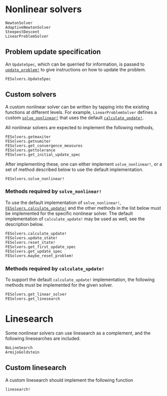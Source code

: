 # Nonlinear solvers
```@docs
NewtonSolver
AdaptiveNewtonSolver
SteepestDescent
LinearProblemSolver
```

## Problem update specification
An `UpdateSpec`, which can be querried for information,
is passed to [`update_problem!`](@ref) to give instructions on 
how to update the problem. 
```@docs
FESolvers.UpdateSpec
```

## Custom solvers
A custom nonlinear solver can be written by tapping into the existing functions 
at different levels. For example, `LinearProblemSolver` defines a custom 
[`solve_nonlinear!`](@ref) that uses the default [`calculate_update!`](@ref). 

All nonlinear solvers are expected to implement the following methods,
```@docs
FESolvers.getmaxiter
FESolvers.getnumiter
FESolvers.get_convergence_measures
FESolvers.gettolerance
FESolvers.get_initial_update_spec
```

After implementing these, one can either implement `solve_nonlinear!`,
or a set of method described below to use the default implementation.
```@docs
FESolvers.solve_nonlinear!
```

### Methods required by `solve_nonlinear!`
To use the default implementation of `solve_nonlinear!`,
[`FESolvers.calculate_update!`](@ref) and the other methods in the
list below must be implemented for the specific nonlinear solver. 
The default implementation of `calculate_update!` may be used as well,
see the description below.
```@docs
FESolvers.calculate_update!
FESolvers.update_state!
FESolvers.reset_state!
FESolvers.get_first_update_spec
FESolvers.get_update_spec
FESolvers.maybe_reset_problem!
```

### Methods required by `calculate_update!`
To support the default `calculate_update!` implementation, 
the following methods must be implemented for the given solver. 
```@docs
FESolvers.get_linear_solver
FESolvers.get_linesearch
```


# Linesearch
Some nonlinear solvers can use linesearch as a complement, 
and the following linesearches are included. 
```@docs
NoLineSearch
ArmijoGoldstein
```

## Custom linesearch
A custom linesearch should implement the following function
```@docs
linesearch!
```